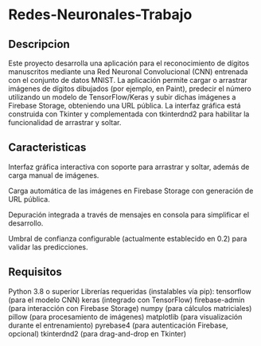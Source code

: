 # Redes-Neuronales-Trabajo

  ## Descripcion
Este proyecto desarrolla una aplicación para el reconocimiento de dígitos manuscritos mediante una Red Neuronal Convolucional (CNN) entrenada con el conjunto de datos MNIST. La aplicación permite cargar o arrastrar imágenes de dígitos dibujados (por ejemplo, en Paint), predecir el número utilizando un modelo de TensorFlow/Keras y subir dichas imágenes a Firebase Storage, obteniendo una URL pública. La interfaz gráfica está construida con Tkinter y complementada con tkinterdnd2 para habilitar la funcionalidad de arrastrar y soltar.

  ## Caracteristicas
Interfaz gráfica interactiva con soporte para arrastrar y soltar, además de carga manual de imágenes.

Carga automática de las imágenes en Firebase Storage con generación de URL pública.

Depuración integrada a través de mensajes en consola para simplificar el desarrollo.

Umbral de confianza configurable (actualmente establecido en 0.2) para validar las predicciones.

  ## Requisitos
Python 3.8 o superior
Librerías requeridas (instalables vía pip):
tensorflow (para el modelo CNN)
keras (integrado con TensorFlow)
firebase-admin (para interacción con Firebase Storage)
numpy (para cálculos matriciales)
pillow (para procesamiento de imágenes)
matplotlib (para visualización durante el entrenamiento)
pyrebase4 (para autenticación Firebase, opcional)
tkinterdnd2 (para drag-and-drop en Tkinter)

